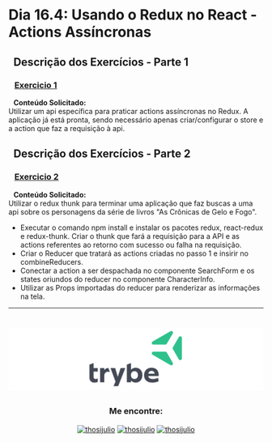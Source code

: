 # Dia 16.4: Usando o Redux no React - Actions Assíncronas

## &nbsp; Descrição dos Exercícios - Parte 1

### &nbsp;&nbsp; [Exercicio 1](./DIA_04/exercise-1-redux-thunk)
  <b>&nbsp;&nbsp;&nbsp;Conteúdo Solicitado: </b> <br> 
Utilizar um api específica para praticar actions assíncronas no Redux.
A aplicação já está pronta, sendo necessário apenas criar/configurar o store e a action que faz a requisição à api.

## &nbsp; Descrição dos Exercícios - Parte 2

### &nbsp;&nbsp; [Exercicio 2](./DIA_04/exercise-2-game-of-thrones-characters)
  <b>&nbsp;&nbsp;&nbsp;Conteúdo Solicitado: </b> <br> 
Utilizar o redux thunk para terminar uma aplicação que faz buscas a uma api sobre os personagens da série de livros "As Crônicas de Gelo e Fogo".
  - Executar o comando npm install e instalar os pacotes redux, react-redux e redux-thunk. Criar o thunk que fará a requisição para a API e as actions referentes ao retorno com sucesso ou falha na requisição.
  - Criar o Reducer que tratará as actions criadas no passo 1 e insirir no combineReducers.
  - Conectar a action a ser despachada no componente SearchForm e os states oriundos do reducer no componente CharacterInfo.
  - Utilizar as Props importadas do reducer para renderizar as informações na tela.
---

<h1 align="center">
    <img alt="Trybe" src="https://github.com/thosijulio/trybe-projects/blob/main/trybe-logo.png"/>
</h1>
<h3 align=center>Me encontre:</h3>
<p align=center>
<a href="https://www.linkedin.com/in/thosijulio/" target="blank"><img align="center" src="https://cdn.jsdelivr.net/npm/simple-icons@3.0.1/icons/linkedin.svg" alt="thosijulio" height="20" width="20" /></a>
<a href="https://www.github.com/thosijulio/" target="blank"><img align="center" src="https://cdn.jsdelivr.net/npm/simple-icons@3.0.1/icons/github.svg" alt="thosijulio" height="20" width="20" /></a>
<a href="https://www.instagram.com/thosijulio" target="blank"><img align="center" src="https://cdn.jsdelivr.net/npm/simple-icons@3.0.1/icons/instagram.svg" alt="thosijulio" height="20" width="20" /></a>
</p>
